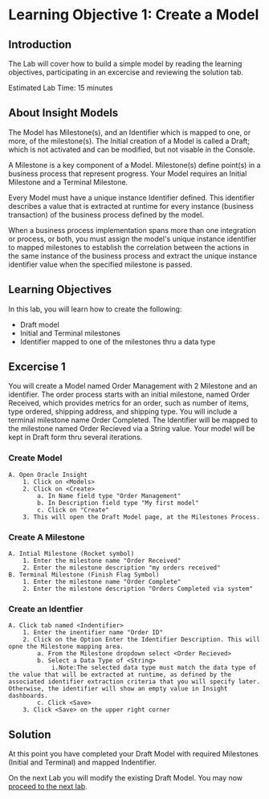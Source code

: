 # Learning Objective 1: Create a Model

## Introduction

The Lab will cover how to build a simple model by reading the learning objectives, participating in an excercise and reviewing the solution tab.

Estimated Lab Time: 15 minutes

## About Insight Models
The Model has Milestone(s), and an Identifier which is mapped to one, or more, of the milestone(s). The Initial creation of a Model is called a Draft; which is not activated and can be modified, but not visable in the Console. <br />

A Milestone is a key component of a Model. Milestone(s) define point(s) in a business process that represent progress. Your Model requires an Initial Milestone and a Terminal Milestone. <br />

Every Model must have a unique instance Identifier defined. This identifier describes a value that is extracted at runtime for every instance (business transaction) of the business process defined by the model. <br />

When a business process implementation spans more than one integration or process, or both, you must assign the model's unique instance identifier to mapped milestones to establish the correlation between the actions in the same instance of the business process and extract the unique instance identifier value when the specified milestone is passed.

## Learning Objectives
In this lab, you will learn how to create the following:
- Draft model
- Initial and Terminal milestones
- Identifier mapped to one of the milestones thru a data type


## Excercise 1
 You will create a Model named Order Management with 2 Milestone and an identifier. The order process starts with an initial milestone, named Order Received, which provides metrics for an order, such as number of items, type ordered, shipping address, and shipping type. You will include a terminal milestone name Order Completed. The Identifier will be mapped to the milestone named Order Recieved via a String value. Your model will be kept in Draft form thru several iterations. 

### Create Model
    A. Open Oracle Insight
        1. Click on <Models>
        2. Click on <Create>
            a. In Name field type "Order Management"
            b. In Description field type "My first model"
            c. Click on "Create"
        3. This will open the Draft Model page, at the Milestones Process.
 
### Create A Milestone
    A. Intial Milestone (Rocket symbol) 
        1. Enter the milestone name "Order Received"
        2. Enter the milestone description "my orders received"
    B. Terminal Milestone (Finish Flag Symbol)
        1. Enter the milestone name "Order Complete"
        2. Enter the milestone description "Orders Completed via system"

### Create an Identfier
    A. Click tab named <Indentifier>
        1. Enter the inentifier name "Order ID"
        2. Click on the Option Enter the Identifier Description. This will opne the Milestone mapping area.
            a. From the Milestone dropdown select <Order Recieved>
            b. Select a Data Type of <String>
                i.Note:The selected data type must match the data type of the value that will be extracted at runtime, as defined by the associated identifier extraction criteria that you will specify later. Otherwise, the identifier will show an empty value in Insight dashboards.
            c. Click <Save>
        3. Click <Save> on the upper right corner


## Solution



At this point you have completed your Draft Model with required Milestones (Initial and Terminal) and mapped Indentifier. 

On the next Lab you will modify the existing Draft Model.
You may now [proceed to the next lab](#next).
            


